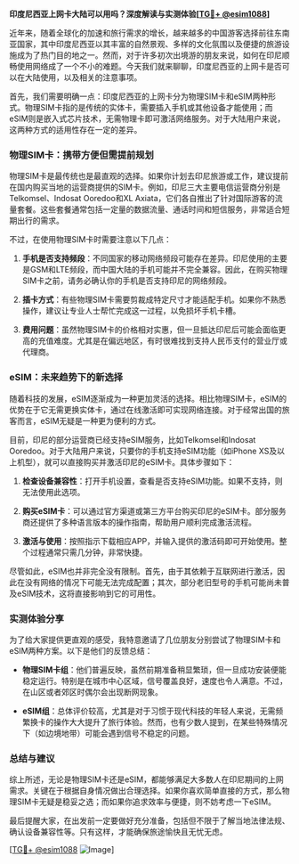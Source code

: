 **印度尼西亚上网卡大陆可以用吗？深度解读与实测体验[[TG💪+ @esim1088](https://t.me/s/esim1088)]**

近年来，随着全球化的加速和旅行需求的增长，越来越多的中国游客选择前往东南亚国家，其中印度尼西亚以其丰富的自然景观、多样的文化氛围以及便捷的旅游设施成为了热门目的地之一。然而，对于许多初次出境游的朋友来说，如何在印尼顺畅使用网络成了一个不小的难题。今天我们就来聊聊，印度尼西亚的上网卡是否可以在大陆使用，以及相关的注意事项。

首先，我们需要明确一点：印度尼西亚的上网卡分为物理SIM卡和eSIM两种形式。物理SIM卡指的是传统的实体卡，需要插入手机或其他设备才能使用；而eSIM则是嵌入式芯片技术，无需物理卡即可激活网络服务。对于大陆用户来说，这两种方式的适用性存在一定的差异。

### 物理SIM卡：携带方便但需提前规划

物理SIM卡是最传统也是最直观的选择。如果你计划去印尼旅游或工作，建议提前在国内购买当地的运营商提供的SIM卡。例如，印尼三大主要电信运营商分别是Telkomsel、Indosat Ooredoo和XL Axiata，它们各自推出了针对国际游客的流量套餐。这些套餐通常包括一定量的数据流量、通话时间和短信服务，非常适合短期出行的需求。

不过，在使用物理SIM卡时需要注意以下几点：

1. **手机是否支持频段**：不同国家的移动网络频段可能存在差异。印尼使用的主要是GSM和LTE频段，而中国大陆的手机可能并不完全兼容。因此，在购买物理SIM卡之前，请务必确认你的手机是否支持印尼的网络频段。
   
2. **插卡方式**：有些物理SIM卡需要剪裁成特定尺寸才能适配手机。如果你不熟悉操作，建议让专业人士帮忙完成这一过程，以免损坏手机卡槽。

3. **费用问题**：虽然物理SIM卡的价格相对实惠，但一旦抵达印尼后可能会面临更高的充值难度。尤其是在偏远地区，有时很难找到支持人民币支付的营业厅或代理商。

### eSIM：未来趋势下的新选择

随着科技的发展，eSIM逐渐成为一种更加灵活的选择。相比物理SIM卡，eSIM的优势在于它无需更换实体卡，通过在线激活即可实现网络连接。对于经常出国的旅客而言，eSIM无疑是一种更为便利的方式。

目前，印尼的部分运营商已经支持eSIM服务，比如Telkomsel和Indosat Ooredoo。对于大陆用户来说，只要你的手机支持eSIM功能（如iPhone XS及以上机型），就可以直接购买并激活印尼的eSIM卡。具体步骤如下：

1. **检查设备兼容性**：打开手机设置，查看是否支持eSIM功能。如果不支持，则无法使用此选项。

2. **购买eSIM卡**：可以通过官方渠道或第三方平台购买印尼的eSIM卡。部分服务商还提供了多种语言版本的操作指南，帮助用户顺利完成激活流程。

3. **激活与使用**：按照指示下载相应APP，并输入提供的激活码即可开始使用。整个过程通常只需几分钟，非常快捷。

尽管如此，eSIM也并非完全没有限制。首先，由于其依赖于互联网进行激活，因此在没有网络的情况下可能无法完成配置；其次，部分老旧型号的手机可能尚未普及eSIM技术，这将直接影响到它的可用性。

### 实测体验分享

为了给大家提供更直观的感受，我特意邀请了几位朋友分别尝试了物理SIM卡和eSIM两种方案。以下是他们的反馈总结：

- **物理SIM卡组**：他们普遍反映，虽然前期准备稍显繁琐，但一旦成功安装便能稳定运行。特别是在城市中心区域，信号覆盖良好，速度也令人满意。不过，在山区或者郊区时偶尔会出现断网现象。
  
- **eSIM组**：总体评价较高，尤其是对于习惯于现代科技的年轻人来说，无需频繁换卡的操作大大提升了旅行体验。然而，也有少数人提到，在某些特殊情况下（如边境地带）可能会遇到信号不稳定的问题。

### 总结与建议

综上所述，无论是物理SIM卡还是eSIM，都能够满足大多数人在印尼期间的上网需求。关键在于根据自身情况做出合理选择。如果你喜欢简单直接的方式，那么物理SIM卡无疑是稳妥之选；而如果你追求效率与便捷，则不妨考虑一下eSIM。

最后提醒大家，在出发前一定要做好充分准备，包括但不限于了解当地法律法规、确认设备兼容性等。只有这样，才能确保旅途愉快且无忧无虑。

[[TG💪+ @esim1088](https://t.me/s/esim1088) ![Image](https://i.postimg.cc/4NQfJmqS/Snipaste-2025-05-13-00-14-12.png)]